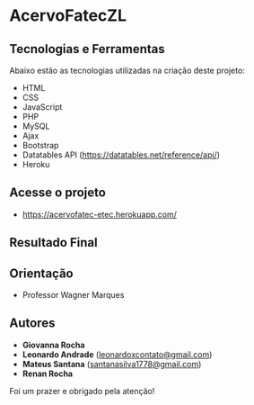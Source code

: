 # AcervoFatecZL


## Tecnologias e Ferramentas

Abaixo estão as tecnologias utilizadas na criação deste projeto:

* HTML
* CSS
* JavaScript
* PHP
* MySQL
* Ajax
* Bootstrap
* Datatables API (https://datatables.net/reference/api/)
* Heroku

## Acesse o projeto
* https://acervofatec-etec.herokuapp.com/

## Resultado Final



## Orientação

* Professor Wagner Marques

## Autores

* **Giovanna Rocha**
* **Leonardo Andrade** (leonardoxcontato@gmail.com)
* **Mateus Santana** (santanasilva1778@gmail.com)
* **Renan Rocha**

Foi um prazer e obrigado pela atenção!
